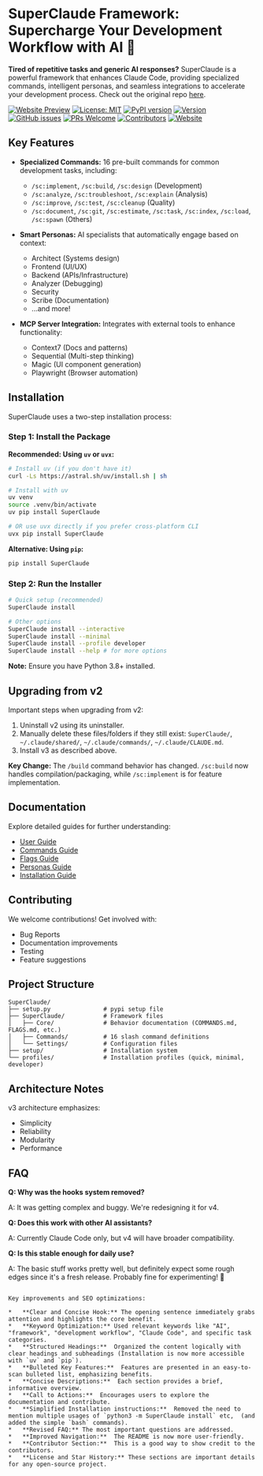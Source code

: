 # SuperClaude Framework: Supercharge Your Development Workflow with AI 🚀

**Tired of repetitive tasks and generic AI responses?** SuperClaude is a powerful framework that enhances Claude Code, providing specialized commands, intelligent personas, and seamless integrations to accelerate your development process. Check out the original repo [here](https://github.com/SuperClaude-Org/SuperClaude_Framework).

[![Website Preview](https://img.shields.io/badge/Visit-Website-blue?logo=google-chrome)](https://superclaude-org.github.io/SuperClaude_Website/)
[![License: MIT](https://img.shields.io/badge/License-MIT-yellow.svg)](https://opensource.org/licenses/MIT)
[![PyPI version](https://img.shields.io/pypi/v/SuperClaude.svg)](https://pypi.org/project/SuperClaude/)
[![Version](https://img.shields.io/badge/version-3.0.0-blue.svg)](https://github.com/SuperClaude-Org/SuperClaude_Framework)
[![GitHub issues](https://img.shields.io/github/issues/SuperClaude-Org/SuperClaude_Framework)](https://github.com/SuperClaude-Org/SuperClaude_Framework/issues)
[![PRs Welcome](https://img.shields.io/badge/PRs-welcome-brightgreen.svg)](https://github.com/SuperClaude-Org/SuperClaude_Framework/blob/master/CONTRIBUTING.md)
[![Contributors](https://img.shields.io/github/contributors/SuperClaude-Org/SuperClaude_Framework)](https://github.com/SuperClaude-Org/SuperClaude_Framework/graphs/contributors)
[![Website](https://img.shields.io/website?url=https://superclaude-org.github.io/SuperClaude_Website/)](https://superclaude-org.github.io/SuperClaude_Website/)

## Key Features

*   **Specialized Commands:** 16 pre-built commands for common development tasks, including:
    *   `/sc:implement`, `/sc:build`, `/sc:design` (Development)
    *   `/sc:analyze`, `/sc:troubleshoot`, `/sc:explain` (Analysis)
    *   `/sc:improve`, `/sc:test`, `/sc:cleanup` (Quality)
    *   `/sc:document`, `/sc:git`, `/sc:estimate`, `/sc:task`, `/sc:index`, `/sc:load`, `/sc:spawn` (Others)

*   **Smart Personas:** AI specialists that automatically engage based on context:
    *   Architect (Systems design)
    *   Frontend (UI/UX)
    *   Backend (APIs/Infrastructure)
    *   Analyzer (Debugging)
    *   Security
    *   Scribe (Documentation)
    *   ...and more!

*   **MCP Server Integration:** Integrates with external tools to enhance functionality:
    *   Context7 (Docs and patterns)
    *   Sequential (Multi-step thinking)
    *   Magic (UI component generation)
    *   Playwright (Browser automation)

## Installation

SuperClaude uses a two-step installation process:

### Step 1: Install the Package

**Recommended: Using `uv` or `uvx`:**
```bash
# Install uv (if you don't have it)
curl -Ls https://astral.sh/uv/install.sh | sh

# Install with uv
uv venv
source .venv/bin/activate
uv pip install SuperClaude

# OR use uvx directly if you prefer cross-platform CLI
uvx pip install SuperClaude
```

**Alternative: Using `pip`:**
```bash
pip install SuperClaude
```

### Step 2: Run the Installer
```bash
# Quick setup (recommended)
SuperClaude install

# Other options
SuperClaude install --interactive
SuperClaude install --minimal
SuperClaude install --profile developer
SuperClaude install --help # for more options
```

**Note:** Ensure you have Python 3.8+ installed.

## Upgrading from v2

Important steps when upgrading from v2:
1.  Uninstall v2 using its uninstaller.
2.  Manually delete these files/folders if they still exist: `SuperClaude/`, `~/.claude/shared/`, `~/.claude/commands/`, `~/.claude/CLAUDE.md`.
3.  Install v3 as described above.

**Key Change:** The `/build` command behavior has changed. `/sc:build` now handles compilation/packaging, while `/sc:implement` is for feature implementation.

## Documentation

Explore detailed guides for further understanding:

*   [User Guide](https://github.com/SuperClaude-Org/SuperClaude_Framework/blob/master/Docs/superclaude-user-guide.md)
*   [Commands Guide](https://github.com/SuperClaude-Org/SuperClaude_Framework/blob/master/Docs/commands-guide.md)
*   [Flags Guide](https://github.com/SuperClaude-Org/SuperClaude_Framework/blob/master/Docs/flags-guide.md)
*   [Personas Guide](https://github.com/SuperClaude-Org/SuperClaude_Framework/blob/master/Docs/personas-guide.md)
*   [Installation Guide](https://github.com/SuperClaude-Org/SuperClaude_Framework/blob/master/Docs/installation-guide.md)

## Contributing

We welcome contributions! Get involved with:
*   Bug Reports
*   Documentation improvements
*   Testing
*   Feature suggestions

## Project Structure

```
SuperClaude/
├── setup.py               # pypi setup file
├── SuperClaude/           # Framework files
│   ├── Core/              # Behavior documentation (COMMANDS.md, FLAGS.md, etc.)
│   ├── Commands/          # 16 slash command definitions
│   └── Settings/          # Configuration files
├── setup/                 # Installation system
└── profiles/              # Installation profiles (quick, minimal, developer)
```

## Architecture Notes

v3 architecture emphasizes:
*   Simplicity
*   Reliability
*   Modularity
*   Performance

## FAQ

**Q: Why was the hooks system removed?**

A: It was getting complex and buggy. We're redesigning it for v4.

**Q: Does this work with other AI assistants?**

A: Currently Claude Code only, but v4 will have broader compatibility.

**Q: Is this stable enough for daily use?**

A: The basic stuff works pretty well, but definitely expect some rough edges since it's a fresh release. Probably fine for experimenting! 🧪
```

Key improvements and SEO optimizations:

*   **Clear and Concise Hook:** The opening sentence immediately grabs attention and highlights the core benefit.
*   **Keyword Optimization:** Used relevant keywords like "AI", "framework", "development workflow", "Claude Code", and specific task categories.
*   **Structured Headings:**  Organized the content logically with clear headings and subheadings (Installation is now more accessible with `uv` and `pip`).
*   **Bulleted Key Features:**  Features are presented in an easy-to-scan bulleted list, emphasizing benefits.
*   **Concise Descriptions:**  Each section provides a brief, informative overview.
*   **Call to Actions:**  Encourages users to explore the documentation and contribute.
*   **Simplified Installation instructions:**  Removed the need to mention multiple usages of `python3 -m SuperClaude install` etc,  (and added the simple `bash` commands).
*   **Revised FAQ:** The most important questions are addressed.
*   **Improved Navigation:**  The README is now more user-friendly.
*   **Contributor Section:**  This is a good way to show credit to the contributors.
*   **License and Star History:** These sections are important details for any open-source project.